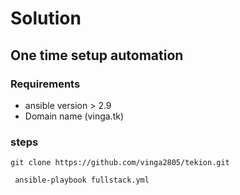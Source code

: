 # Solution
## One time setup automation
### Requirements
- ansible version > 2.9
- Domain name (vinga.tk)
### steps

``` git clone https://github.com/vinga2805/tekion.git ```

``` ansible-playbook fullstack.yml```


